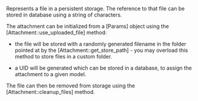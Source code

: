 Represents a file in a persistent storage. The reference to that file can be stored in database using a string of characters.

The attachment can be initialized from a [Params] object using the [Attachment::use_uploaded_file] method:

- the file will be stored with a randomly generated filename in the folder pointed at by the [Attachment::get_store_path] - you may overload this
method to store files in a custom folder.

- a UID will be generated which can be stored in a database, to assign the attachment to a given model.

The file can then be removed from storage using the [Attachment::cleanup_files] method.
